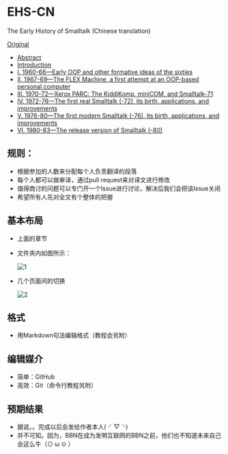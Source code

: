 # EHS-CN

The Early History of Smalltalk (Chinese translation)

[Original](https://github.com/steam-maker/EarlyHistoryOfSmalltalk)

- [Abstract](00)
- [Introduction](01)
- [I. 1960-66—Early OOP and other formative ideas of the sixties](02)
- [II. 1967-69—The FLEX Machine, a first attempt at an OOP-based personal computer](03)
- [III. 1970-72—Xerox PARC: The KiddiKomp, miniCOM, and Smalltalk-71](04)
- [IV. 1972-76—The first real Smalltalk (-72), its birth, applications, and improvements](05)
- [V. 1976-80—The first modern Smalltalk (-76), its birth, applications, and improvements](06)
- [VI. 1980-83—The release version of Smalltalk (-80)](07)

## 规则：
* 根据参加的人数来分配每个人负责翻译的段落
* 每个人都可以做审译，通过pull request来对译文进行修改
* 值得商讨的问题可以专门开一个Issue进行讨论，解决后我们会把该Issue关闭
* 希望所有人先对全文有个整体的把握

## 基本布局
* 上面的章节
* 文件夹内如图所示：
  
  ![1](1.png)

* 几个页面间的切换

  ![2](2.png)
  
## 格式
* 用Markdown句法编辑格式（教程会另附）

## 编辑媒介
* 简单：GitHub
* 高效：Git（命令行教程另附）

## 预期结果
* 据说。。完成以后会发给作者本人( ╯▽╰)
* 并不可知。因为，BBN在成为发明互联网的BBN之前，他们也不知道未来自己会这么牛（⊙ ω ⊙ ）
